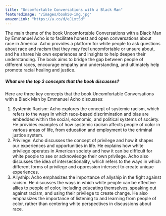 ```yaml
---
title: "Uncomfortable Conversations with a Black Man"
featuredImage: "/images/book50-img.jpg"
amazonLink: "https://a.co/d/eJLxtSd"
---
```


<!-- Main Theme Details -->

The main theme of the book Uncomfortable Conversations with a Black
Man by Emmanuel Acho is to facilitate honest and open conversations
about race in America. Acho provides a platform for white people to
ask questions about race and racism that they may feel uncomfortable
or unsure about, and he shares his own experiences and insights to
help deepen their understanding. The book aims to bridge the gap
between people of different races, encourage empathy and
understanding, and ultimately help promote racial healing and
justice.

##### What are the top 3 concepts that the book discusses?

Here are three key concepts that the book Uncomfortable
Conversations with a Black Man by Emmanuel Acho discusses:

1. Systemic Racism: Acho explores the concept of systemic racism,
   which refers to the ways in which race-based discrimination and
   bias are embedded within the social, economic, and political
   systems of society. He provides examples of how systemic racism
   affects people of color in various areas of life, from education
   and employment to the criminal justice system.
1. Privilege: Acho discusses the concept of privilege and how it
   shapes our experiences and opportunities in life. He explains how
   white privilege operates in American society and how it can be
   difficult for white people to see or acknowledge their own
   privilege. Acho also discusses the idea of intersectionality,
   which refers to the ways in which different forms of privilege and
   oppression intersect to create unique experiences.
1. Allyship: Acho emphasizes the importance of allyship in the fight
   against racism. He discusses the ways in which white people can be
   effective allies to people of color, including educating
   themselves, speaking out against racism, and using their privilege
   to create change. He also emphasizes the importance of listening
   to and learning from people of color, rather than centering white
   perspectives in discussions about race.
